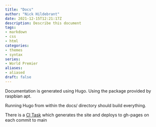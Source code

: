 ```yaml
---
title: "Docs"
author: "Nick Hildebrant"
date: 2021-12-15T12:21:17Z
description: Describe this document
tags:
- markdown
- css
- html
categories:
- themes
- syntax
series:
- World Premier
aliases:
- aliased
draft: false
---
```


Documentation is generated using Hugo. Using the package provided by raspbian apt.

Running Hugo from within the docs/ directory should build everything.

There is a [CI Task](https://github.com/thetanil/rktpi/blob/main/.github/workflows/hugo.yml) which generates the site and deploys to gh-pages on each commit to main

